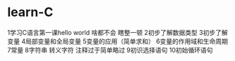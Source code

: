 # learn-C
1学习C语言第一课hello world
啥都不会 瞎整一顿
2初步了解数据类型
3初步了解变量
4局部变量和全局变量
5变量的应用（简单求和）
6变量的作用域和生命周期
7常量
8字符串 转义字符 注释过于简单略过
9初识选择语句
10初始循环语句
